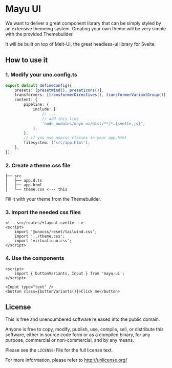 # Mayu UI

We want to deliver a great component library that can be simply styled by an extensive themeing system.
Creating your own theme will be very simple with the provided Themebuilder.

It will be built on top of Melt-UI, the great headless-ui library for Svelte.

## How to use it

### 1. Modify your uno.config.ts

```ts
export default defineConfig({
	presets: [presetWind(), presetIcons()],
	transformers: [transformerDirectives(), transformerVariantGroup()],
	content: {
		pipeline: {
			include: [
				// ...
				// add this line
				'node_modules/mayu-ui/dist/**/*.{svelte,js}',
			],
		},
		// if you use unocss classes in your app.html
		filesystem: ['src/app.html'],
	},
});
```

### 2. Create a theme.css file

```
├── src
│   ├── app.d.ts
│   ├── app.html
│   └── theme.css <--- this
```

Fill it with your theme from the Themebuilder.

### 3. Import the needed css files

```svelte
<!-- src/routes/+layout.svelte -->
<script>
	import '@unocss/reset/tailwind.css';
	import '../theme.css';
	import 'virtual:uno.css';
</script>
```

### 4. Use the components

```svelte
<script>
	import { buttonVariants, Input } from 'mayu-ui';
</script>

<Input type="text" />
<button class={buttonVariants()}>Click me</button>
```

## License

This is free and unencumbered software released into the public domain.

Anyone is free to copy, modify, publish, use, compile, sell, or distribute this software, either in source code form or as a compiled binary, for any purpose, commercial or non-commercial, and by any means.

Please see the `LICENSE`-File for the full license text.

For more information, please refer to <http://unlicense.org/>
